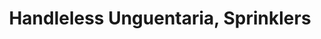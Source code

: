---
label: 
title: "Handleless Unguentaria, Sprinklers"
order: 890
layout: table-of-contents
presentation: grid
---